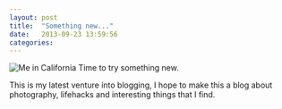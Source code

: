 ```yaml
---
layout: post
title:  "Something new..."
date:   2013-09-23 13:59:56
categories: 
---
```


![Me in California](https://farm8.staticflickr.com/7322/8729377176_1faf4bd6cb_b_d.jpg)
Time to try something new.

This is my latest venture into blogging, I hope to make this a blog about photography, lifehacks and interesting things that I find.